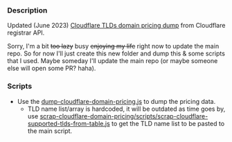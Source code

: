 ### Description
Updated (June 2023) [Cloudflare TLDs domain pricing dump](./cloudflare-domain-pricing-dump.csv) from Cloudflare registrar API.

Sorry, I'm a bit ~~too lazy~~ busy ~~enjoying my life~~ right now to update the main repo. So for now I'll just create this new folder and dump this & some scripts that I used. Maybe someday I'll update the main repo (or maybe someone else will open some PR? haha).

### Scripts
- Use the [dump-cloudflare-domain-pricing.js](./scripts/dump-cloudflare-domain-pricing.js) to dump the pricing data.
    - TLD name list/array is hardcoded, it will be outdated as time goes by, use [scrap-cloudflare-domain-pricing/scripts/scrap-cloudflare-supported-tlds-from-table.js](./scripts/scrap-cloudflare-supported-tlds-from-table.js) to get the TLD name list to be pasted to the main script.
